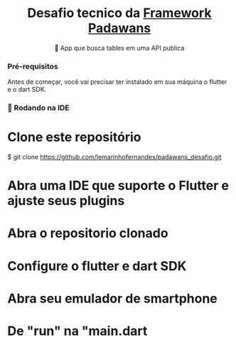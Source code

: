 <h1 align="center">Desafio tecnico da <a href="https://jobs.kenoby.com/frameworkpadawans">Framework Padawans</a></h1>

<p align="center">📱 App que busca tables em uma API publica</p>

### Pré-requisitos

Antes de começar, você vai precisar ter instalado em sua máquina o flutter e o dart SDK.

### 🎲 Rodando na IDE

# Clone este repositório
$ git clone <https://github.com/lemarinhofernandes/padawans_desafio.git>

# Abra uma IDE que suporte o Flutter e ajuste seus plugins

# Abra o repositorio clonado

# Configure o flutter e dart SDK

# Abra seu emulador de smartphone

# De "run" na "main.dart


